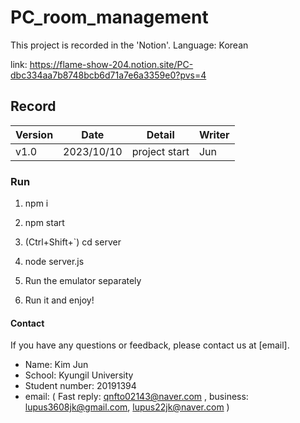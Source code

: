 # PC_room_management

This project is recorded in the 'Notion'.
Language: Korean

link: https://flame-show-204.notion.site/PC-dbc334aa7b8748bcb6d71a7e6a3359e0?pvs=4

## Record

| Version | Date       | Detail           | Writer        |
| ------- | ---------- | ---------------- | ------------- |
| v1.0    | 2023/10/10 | project start    | Jun          |


### Run

1. npm i

2. npm start

3. (Ctrl+Shift+`) cd server
   
4. node server.js

5. Run the emulator separately

6. Run it and enjoy!

#### Contact

If you have any questions or feedback, please contact us at [email].

- Name: Kim Jun
- School: Kyungil University
- Student number: 20191394
- email:
( Fast reply: qnfto02143@naver.com
, business: lupus3608jk@gmail.com, lupus22jk@naver.com )

